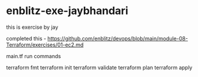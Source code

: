 # enblitz-exe-jaybhandari
this is exercise by jay

completed this - https://github.com/enblitz/devops/blob/main/module-08-Terraform/exercises/01-ec2.md


main.tf run commands

terraform fmt
terraform init
terraform validate
terraform plan
terraform apply
